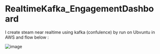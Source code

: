 # RealtimeKafka_EngagementDashboard
I create steam near realtime using kafka (confulence) by run on Ubvuntu in AWS and flow below :

![image](https://github.com/user-attachments/assets/f6909ca8-d041-4744-ae2a-babfcc528acb)
